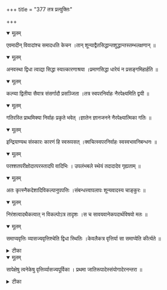 +++
title = "377 तत्र प्रत्युक्तिः"

+++


<details open><summary>मूलम्</summary>

एवमादीन् विवादांश्च समादधति केचन ।तान् शून्याद्वैतसिद्धान्तशुद्धान्तस्तम्भलक्षणान् ॥
</details>



<details open><summary>मूलम्</summary>

अनवस्था द्विधा त्वाद्या सिद्धा स्यात्कारणाश्रया ।प्रमाणसिद्धा धारेयं न प्रसङ्गमिहार्हति ॥
</details>



<details open><summary>मूलम्</summary>

कल्प्या द्वितीया सैवात्र संसर्गादौ प्रसञ्जिता ।तत्र स्वपरनिर्वाहः नैरपेक्ष्यमिति द्वयी ॥
</details>



<details open><summary>मूलम्</summary>

गतिरस्ति प्राथमिक्या निर्वाहः प्रकृते भवेत् ।ज्ञातेन ज्ञानजनने नैरपेक्ष्यात्मिका गतिः ॥
</details>



<details open><summary>मूलम्</summary>

इन्द्रियाण्यथ संस्कारः कारणं हि स्वरूपसत् ।क्वचित्स्वपरनिर्वाहः स्वस्वभावनिबन्धनः ॥
</details>



<details open><summary>मूलम्</summary>

परश्शतपरीक्षोदात्परस्तादपि वादिभिः । उपलंभबले स्थेयं तदादादेव गृह्यताम् ॥
</details>



<details open><summary>मूलम्</summary>

अतः कृत्स्नैकदेशादिविकल्पानुपपत्तिः ।संबन्धत्त्वापलापः शून्यवादस्य चाङ्कुरः ॥
</details>



<details open><summary>मूलम्</summary>

निरंशत्वादथैकत्वात् न विकल्पोऽत्र तादृशः ।स च सावयवानेकपदार्थविषयो मतः ॥
</details>



<details open><summary>मूलम्</summary>

समाप्यवृत्तिः व्यासज्यवृत्तिश्चेति द्विधा स्थितिः ।केवलैकत्र वृत्तिर्या सा समाप्येति कीर्त्यते ॥
</details>



<details><summary>टीका</summary>

न्या. र.[819]
</details>



<details open><summary>मूलम्</summary>

सापेक्षेषु त्वनेकेषु वृत्तिर्व्यासज्यपूर्विका । प्रथमा जातिरूपादेस्संयोगादेरनन्तरा ॥
</details>



<details><summary>टीका</summary>

न्या. म.[312]
</details>

